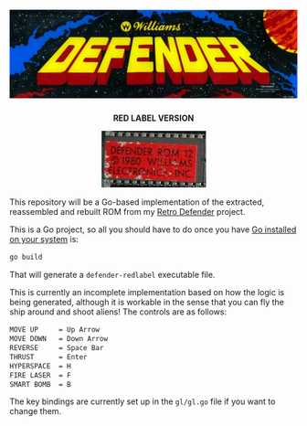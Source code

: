 <h1 align="center">

<img src="https://raw.githubusercontent.com/jeffnyman/defender-redlabel/master/assets/defender-title.jpg" alt="Defender"/>

</h1>

<p align="center"><strong>RED LABEL VERSION</strong></p>

<p align="center">

<img src="https://raw.githubusercontent.com/jeffnyman/defender-redlabel/master/assets/defender-red-label-chip.jpg" alt="Red Label Chip"/>

</p>

This repository will be a Go-based implementation of the extracted, reassembled and rebuilt ROM from my [Retro Defender](https://github.com/jeffnyman/retro-defender) project.

This is a Go project, so all you should have to do once you have [Go installed on your system](https://go.dev/dl/) is:

```sh
go build
```

That will generate a `defender-redlabel` executable file.

This is currently an incomplete implementation based on how the logic is being generated, although it is workable in the sense that you can fly the ship around and shoot aliens! The controls are as follows:

```
MOVE UP     = Up Arrow
MOVE DOWN   = Down Arrow
REVERSE     = Space Bar
THRUST      = Enter
HYPERSPACE  = H
FIRE LASER  = F
SMART BOMB  = B
```

The key bindings are currently set up in the `gl/gl.go` file if you want to change them.
